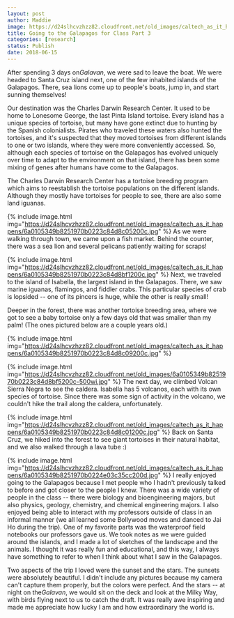 ```yaml
---
layout: post
author: Maddie
image: https://d24slhcvzhzz82.cloudfront.net/old_images/caltech_as_it_happens/6a0105349b8251970b0223c84d8c0d200c.jpg
title: Going to the Galapagos for Class Part 3
categories: [research]
status: Publish
date: 2018-06-15
---
```



After spending 3 days on*Galavan*, we were sad to leave the boat. We were headed to Santa Cruz island next, one of the few inhabited islands of the Galapagos. There, sea lions come up to people's boats, jump in, and start sunning themselves!

Our destination was the Charles Darwin Research Center. It used to be home to Lonesome George, the last Pinta Island tortoise. Every island has a unique species of tortoise, but many have gone extinct due to hunting by the Spanish colonialists. Pirates who traveled these waters also hunted the tortoises, and it's suspected that they moved tortoises from different islands to one or two islands, where they were more conveniently accessed. So, although each species of tortoise on the Galapagos has evolved uniquely over time to adapt to the environment on that island, there has been some mixing of genes after humans have come to the Galapagos.

The Charles Darwin Research Center has a tortoise breeding program which aims to reestablish the tortoise populations on the different islands. Although they mostly have tortoises for people to see, there are also some land iguanas.


{% include image.html img="https://d24slhcvzhzz82.cloudfront.net/old_images/caltech_as_it_happens/6a0105349b8251970b0223c84d8c05200c.jpg" %}
As we were walking through town, we came upon a fish market. Behind the counter, there was a sea lion and several pelicans patiently waiting for scraps!

{% include image.html img="https://d24slhcvzhzz82.cloudfront.net/old_images/caltech_as_it_happens/6a0105349b8251970b0223c84d8bf1200c.jpg" %}
Next, we traveled to the island of Isabella, the largest island in the Galapagos. There, we saw marine iguanas, flamingos, and fiddler crabs. This particular species of crab is lopsided -- one of its pincers is huge, while the other is really small!

Deeper in the forest, there was another tortoise breeding area, where we got to see a baby tortoise only a few days old that was smaller than my palm! (The ones pictured below are a couple years old.)

{% include image.html img="https://d24slhcvzhzz82.cloudfront.net/old_images/caltech_as_it_happens/6a0105349b8251970b0223c84d8c09200c.jpg" %}


{% include image.html img="https://d24slhcvzhzz82.cloudfront.net/old_images/6a0105349b8251970b0223c84d8bf5200c-500wi.jpg" %}
The next day, we climbed Volcan Sierra Negra to see the caldera. Isabella has 5 volcanos, each with its own species of tortoise. Since there was some sign of activity in the volcano, we couldn't hike the trail along the caldera, unfortunately.


{% include image.html img="https://d24slhcvzhzz82.cloudfront.net/old_images/caltech_as_it_happens/6a0105349b8251970b0223c84d8c01200c.jpg" %}
Back on Santa Cruz, we hiked into the forest to see giant tortoises in their natural habitat, and we also walked through a lava tube :)

{% include image.html img="https://d24slhcvzhzz82.cloudfront.net/old_images/caltech_as_it_happens/6a0105349b8251970b0224e03c35cc200d.jpg" %}
I really enjoyed going to the Galapagos because I met people who I hadn't previously talked to before and got closer to the people I knew. There was a wide variety of people in the class -- there were biology and bioengineering majors, but also physics, geology, chemistry, and chemical engineering majors. I also enjoyed being able to interact with my professors outside of class in an informal manner (we all learned some Bollywood moves and danced to Jai Ho during the trip). One of my favorite parts was the waterproof field notebooks our professors gave us. We took notes as we were guided around the islands, and I made a lot of sketches of the landscape and the animals. I thought it was really fun and educational, and this way, I always have something to refer to when I think about what I saw in the Galapagos.

Two aspects of the trip I loved were the sunset and the stars. The sunsets were absolutely beautiful. I didn't include any pictures because my camera can't capture them properly, but the colors were perfect. And the stars -- at night on the*Galavan*, we would sit on the deck and look at the Milky Way, with birds flying next to us to catch the draft. It was really awe inspiring and made me appreciate how lucky I am and how extraordinary the world is.

